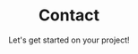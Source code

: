 ---
layout: contact
title: Contact
jumbotitle: Contact Me
subtitle: Let's get started on your project!
order: 5
---